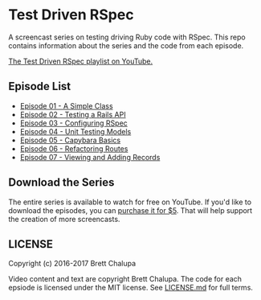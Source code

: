 # Test Driven RSpec

A screencast series on testing driving Ruby code with RSpec. This repo
contains information about the series and the code from each episode.

[The Test Driven RSpec playlist on YouTube.](https://www.youtube.com/playlist?list=PLr442xinba86s9cCWxoIH_xq5UE9Wwo4Z)

## Episode List

- [Episode 01 - A Simple Class](https://www.youtube.com/watch?v=K6RPMhcRICE)
- [Episode 02 - Testing a Rails API](https://www.youtube.com/watch?v=Wb3oIfiLdZU)
- [Episode 03 - Configuring RSpec](https://www.youtube.com/watch?v=mHPKEdgLirA)
- [Episode 04 - Unit Testing Models](https://www.youtube.com/watch?v=Vwb5LalpRwI)
- [Episode 05 - Capybara Basics](https://www.youtube.com/watch?v=nsj7nBslgnk)
- [Episode 06 - Refactoring Routes](https://www.youtube.com/watch?v=e87JhhrZW7s)
- [Episode 07 - Viewing and Adding Records](https://www.youtube.com/watch?v=4fIuxdeQxR0)

## Download the Series

The entire series is available to watch for free on YouTube. If you'd
like to download the episodes, you can [purchase it for
$5](https://gumroad.com/l/test-driven-rspec). That will help support the
creation of more screencasts.

## LICENSE

Copyright (c) 2016-2017 Brett Chalupa

Video content and text are copyright Brett Chalupa. The code for each epsiode
is licensed under the MIT license. See
[LICENSE.md](https://github.com/brettchalupa/test-driven-rspec/blob/master/LICENSE.md)
for full terms.
